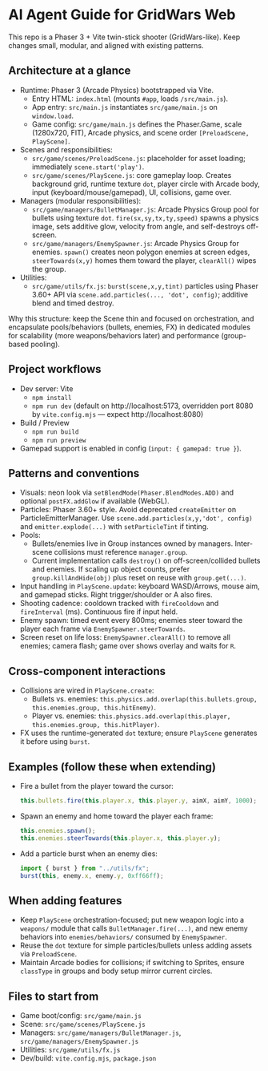 # AI Agent Guide for GridWars Web

This repo is a Phaser 3 + Vite twin-stick shooter (GridWars-like). Keep changes small, modular, and aligned with existing patterns.

## Architecture at a glance

- Runtime: Phaser 3 (Arcade Physics) bootstrapped via Vite.
  - Entry HTML: `index.html` (mounts `#app`, loads `/src/main.js`).
  - App entry: `src/main.js` instantiates `src/game/main.js` on `window.load`.
  - Game config: `src/game/main.js` defines the Phaser.Game, scale (1280x720, FIT), Arcade physics, and scene order `[PreloadScene, PlayScene]`.
- Scenes and responsibilities:
  - `src/game/scenes/PreloadScene.js`: placeholder for asset loading; immediately `scene.start('play')`.
  - `src/game/scenes/PlayScene.js`: core gameplay loop. Creates background grid, runtime texture `dot`, player circle with Arcade body, input (keyboard/mouse/gamepad), UI, collisions, game over.
- Managers (modular responsibilities):
  - `src/game/managers/BulletManager.js`: Arcade Physics Group pool for bullets using texture `dot`. `fire(sx,sy,tx,ty,speed)` spawns a physics image, sets additive glow, velocity from angle, and self-destroys off-screen.
  - `src/game/managers/EnemySpawner.js`: Arcade Physics Group for enemies. `spawn()` creates neon polygon enemies at screen edges, `steerTowards(x,y)` homes them toward the player, `clearAll()` wipes the group.
- Utilities:
  - `src/game/utils/fx.js`: `burst(scene,x,y,tint)` particles using Phaser 3.60+ API via `scene.add.particles(..., 'dot', config)`; additive blend and timed destroy.

Why this structure: keep the Scene thin and focused on orchestration, and encapsulate pools/behaviors (bullets, enemies, FX) in dedicated modules for scalability (more weapons/behaviors later) and performance (group-based pooling).

## Project workflows

- Dev server: Vite
  - `npm install`
  - `npm run dev` (default on http://localhost:5173, overridden port 8080 by `vite.config.mjs` — expect http://localhost:8080)
- Build / Preview
  - `npm run build`
  - `npm run preview`
- Gamepad support is enabled in config (`input: { gamepad: true }`).

## Patterns and conventions

- Visuals: neon look via `setBlendMode(Phaser.BlendModes.ADD)` and optional `postFX.addGlow` if available (WebGL).
- Particles: Phaser 3.60+ style. Avoid deprecated `createEmitter` on ParticleEmitterManager. Use `scene.add.particles(x,y,'dot', config)` and `emitter.explode(...)` with `setParticleTint` if tinting.
- Pools:
  - Bullets/enemies live in Group instances owned by managers. Inter-scene collisions must reference `manager.group`.
  - Current implementation calls `destroy()` on off-screen/collided bullets and enemies. If scaling up object counts, prefer `group.killAndHide(obj)` plus reset on reuse with `group.get(...)`.
- Input handling in `PlayScene.update`: keyboard WASD/Arrows, mouse aim, and gamepad sticks. Right trigger/shoulder or A also fires.
- Shooting cadence: cooldown tracked with `fireCooldown` and `fireInterval` (ms). Continuous fire if input held.
- Enemy spawn: timed event every 800ms; enemies steer toward the player each frame via `EnemySpawner.steerTowards`.
- Screen reset on life loss: `EnemySpawner.clearAll()` to remove all enemies; camera flash; game over shows overlay and waits for `R`.

## Cross-component interactions

- Collisions are wired in `PlayScene.create`:
  - Bullets vs. enemies: `this.physics.add.overlap(this.bullets.group, this.enemies.group, this.hitEnemy)`.
  - Player vs. enemies: `this.physics.add.overlap(this.player, this.enemies.group, this.hitPlayer)`.
- FX uses the runtime-generated `dot` texture; ensure `PlayScene` generates it before using `burst`.

## Examples (follow these when extending)

- Fire a bullet from the player toward the cursor:
  ```js
  this.bullets.fire(this.player.x, this.player.y, aimX, aimY, 1000);
  ```
- Spawn an enemy and home toward the player each frame:
  ```js
  this.enemies.spawn();
  this.enemies.steerTowards(this.player.x, this.player.y);
  ```
- Add a particle burst when an enemy dies:
  ```js
  import { burst } from "../utils/fx";
  burst(this, enemy.x, enemy.y, 0xff66ff);
  ```

## When adding features

- Keep `PlayScene` orchestration-focused; put new weapon logic into a `weapons/` module that calls `BulletManager.fire(...)`, and new enemy behaviors into `enemies/behaviors/` consumed by `EnemySpawner`.
- Reuse the `dot` texture for simple particles/bullets unless adding assets via `PreloadScene`.
- Maintain Arcade bodies for collisions; if switching to Sprites, ensure `classType` in groups and body setup mirror current circles.

## Files to start from

- Game boot/config: `src/game/main.js`
- Scene: `src/game/scenes/PlayScene.js`
- Managers: `src/game/managers/BulletManager.js`, `src/game/managers/EnemySpawner.js`
- Utilities: `src/game/utils/fx.js`
- Dev/build: `vite.config.mjs`, `package.json`
